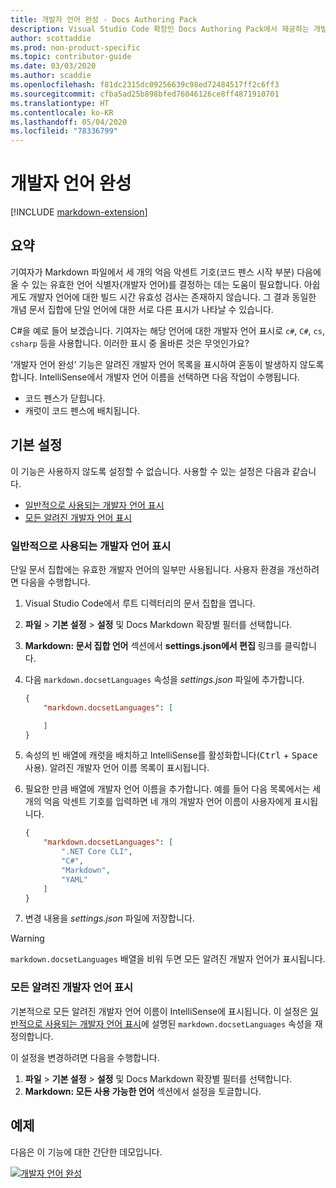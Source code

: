 ```yaml
---
title: 개발자 언어 완성 - Docs Authoring Pack
description: Visual Studio Code 확장인 Docs Authoring Pack에서 제공하는 개발자 언어 완성 기능이 기여자에게 어떻게 도움이 되는지 알아봅니다.
author: scottaddie
ms.prod: non-product-specific
ms.topic: contributor-guide
ms.date: 03/03/2020
ms.author: scaddie
ms.openlocfilehash: f81dc2315dc09256639c98ed72484517ff2c6ff3
ms.sourcegitcommit: cfba5ad25b898bfed76046126ce8ff4871910701
ms.translationtype: HT
ms.contentlocale: ko-KR
ms.lasthandoff: 05/04/2020
ms.locfileid: "78336799"
---
```

# <a name="dev-lang-completion"></a>개발자 언어 완성

[!INCLUDE [markdown-extension](includes/markdown-extension.md)]

## <a name="summary"></a>요약

기여자가 Markdown 파일에서 세 개의 억음 악센트 기호(코드 펜스 시작 부분) 다음에 올 수 있는 유효한 언어 식별자(개발자 언어)를 결정하는 데는 도움이 필요합니다. 아쉽게도 개발자 언어에 대한 빌드 시간 유효성 검사는 존재하지 않습니다. 그 결과 동일한 개념 문서 집합에 단일 언어에 대한 서로 다른 표시가 나타날 수 있습니다.

C#을 예로 들어 보겠습니다. 기여자는 해당 언어에 대한 개발자 언어 표시로 `c#`, `C#`, `cs`, `csharp` 등을 사용합니다. 이러한 표시 중 올바른 것은 무엇인가요?

‘개발자 언어 완성’ 기능은 알려진 개발자 언어 목록을 표시하여 혼동이 발생하지 않도록 합니다. IntelliSense에서 개발자 언어 이름을 선택하면 다음 작업이 수행됩니다.

* 코드 펜스가 닫힙니다.
* 캐럿이 코드 펜스에 배치됩니다.

## <a name="preferences"></a>기본 설정

이 기능은 사용하지 않도록 설정할 수 없습니다. 사용할 수 있는 설정은 다음과 같습니다.

* [일반적으로 사용되는 개발자 언어 표시](#display-commonly-used-dev-langs)
* [모든 알려진 개발자 언어 표시](#display-all-known-dev-langs)

### <a name="display-commonly-used-dev-langs"></a>일반적으로 사용되는 개발자 언어 표시

단일 문서 집합에는 유효한 개발자 언어의 일부만 사용됩니다. 사용자 환경을 개선하려면 다음을 수행합니다.

1. Visual Studio Code에서 루트 디렉터리의 문서 집합을 엽니다.
1. **파일** > **기본 설정** > **설정** 및 Docs Markdown 확장별 필터를 선택합니다.
1. **Markdown: 문서 집합 언어** 섹션에서 **settings.json에서 편집** 링크를 클릭합니다.
1. 다음 `markdown.docsetLanguages` 속성을 *settings.json* 파일에 추가합니다.

    ```json
    {
        "markdown.docsetLanguages": [

        ]
    }
    ```

1. 속성의 빈 배열에 캐럿을 배치하고 IntelliSense를 활성화합니다(<kbd>Ctrl</kbd> + <kbd>Space</kbd> 사용). 알려진 개발자 언어 이름 목록이 표시됩니다.
1. 필요한 만큼 배열에 개발자 언어 이름을 추가합니다. 예를 들어 다음 목록에서는 세 개의 억음 악센트 기호를 입력하면 네 개의 개발자 언어 이름이 사용자에게 표시됩니다.

    ```json
    {
        "markdown.docsetLanguages": [
            ".NET Core CLI",
            "C#",
            "Markdown",
            "YAML"
        ]
    }
    ```

1. 변경 내용을 *settings.json* 파일에 저장합니다.

> [!WARNING]
> `markdown.docsetLanguages` 배열을 비워 두면 모든 알려진 개발자 언어가 표시됩니다.

### <a name="display-all-known-dev-langs"></a>모든 알려진 개발자 언어 표시

기본적으로 모든 알려진 개발자 언어 이름이 IntelliSense에 표시됩니다. 이 설정은 [일반적으로 사용되는 개발자 언어 표시](#display-commonly-used-dev-langs)에 설명된 `markdown.docsetLanguages` 속성을 재정의합니다.

이 설정을 변경하려면 다음을 수행합니다.

1. **파일** > **기본 설정** > **설정** 및 Docs Markdown 확장별 필터를 선택합니다.
1. **Markdown: 모든 사용 가능한 언어** 섹션에서 설정을 토글합니다.

## <a name="in-action"></a>예제

다음은 이 기능에 대한 간단한 데모입니다.

[![개발자 언어 완성](media/dev-lang-completion.gif)](media/dev-lang-completion.gif#lightbox)
